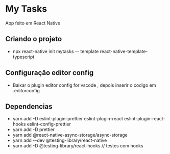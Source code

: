 # My Tasks

App feito em React Native

## Criando o projeto
- npx react-native init mytasks -- template react-native-template-typescript

## Configuração editor config

- Baixar o plugin editor config for vscode , depois inserir o codigo em .editorconfig

## Dependencias

- yarn add -D eslint-plugin-prettier eslint-plugin-react eslint-plugin-react-hooks eslint-config-prettier
- yarn add -D prettier
- yarn add @react-native-async-storage/async-storage
- yarn add --dev @testing-library/react-native
- yarn add -D @testing-library/react-hooks // testes com hooks
